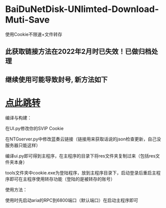 # BaiDuNetDisk-UNlimted-Download-Muti-Save
使用Cookie不限速+文件转存

## 此获取链接方法在2022年2月时已失效！已做归档处理

## 继续使用可能导致封号, 新方法如下

<h1><a href="https://github.com/shenao1100/Baidu_Netdisk_thirdpart">点此跳转</a></h1>

编译与构建：

在UI.py修改你的SVIP Cookie

在NTGserver.py中修改蓝奏云链接（链接用来获取话说的json检查更新，自己没服务器只能这样）

编译ui.py即可得到主程序，在主程序的目录下将res文件夹复制过来（包括res文件夹本身）

tools文件夹中cookie.exe为登陆程序，放到主程序目录下，启动登录后重启主程序即可在主程序使用转存功能（登陆的是被转存的账号）

使用方法：

使用时先启动aria的RPC到6800端口（默认端口）在启动主程序即可
